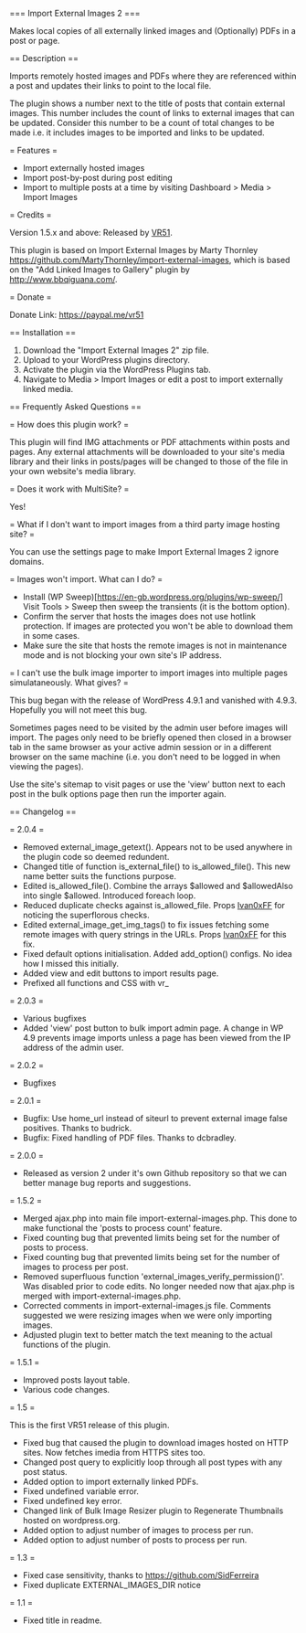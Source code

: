 === Import External Images 2 ===

Makes local copies of all externally linked images and (Optionally) PDFs in a post or page.

== Description ==

Imports remotely hosted images and PDFs where they are referenced within a post and updates their links to point to the local file.

The plugin shows a number next to the title of posts that contain external images. This number includes the count of links to external images that can be updated. Consider this number to be a count of total changes to be made i.e. it includes images to be imported and links to be updated.

= Features =

- Import externally hosted images
- Import post-by-post during post editing
- Import to multiple posts at a time by visiting Dashboard > Media > Import Images

= Credits =

Version 1.5.x and above: Released by [VR51](https://github.com/VR51/Import-External-Images-2).

This plugin is based on Import External Images by Marty Thornley https://github.com/MartyThornley/import-external-images, which is based on the "Add Linked Images to Gallery" plugin by http://www.bbqiguana.com/.

= Donate =

Donate Link: https://paypal.me/vr51

== Installation ==

1. Download the "Import External Images 2" zip file.
2. Upload to your WordPress plugins directory.
3. Activate the plugin via the WordPress Plugins tab.
4. Navigate to Media > Import Images or edit a post to import externally linked media.

== Frequently Asked Questions ==

= How does this plugin work? =

This plugin will find IMG attachments or PDF attachments within posts and pages. Any external attachments will be downloaded to your site's media library and their links in posts/pages will be changed to those of the file in your own website's media library.

= Does it work with MultiSite? =

Yes!

= What if I don't want to import images from a third party image hosting site? =

You can use the settings page to make Import External Images 2 ignore domains.

= Images won't import. What can I do? =

- Install (WP Sweep)[https://en-gb.wordpress.org/plugins/wp-sweep/] Visit Tools > Sweep then sweep the transients (it is the bottom option).
- Confirm the server that hosts the images does not use hotlink protection. If images are protected you won't be able to download them in some cases.
- Make sure the site that hosts the remote images is not in maintenance mode and is not blocking your own site's IP address.

= I can't use the bulk image importer to import images into multiple pages simulataneously. What gives? =

This bug began with the release of WordPress 4.9.1 and vanished with 4.9.3. Hopefully you will not meet this bug.

Sometimes pages need to be visited by the admin user before images will import. The pages only need to be briefly opened then closed in a browser tab in the same browser as your active admin session or in a different browser on the same machine (i.e. you don't need to be logged in when viewing the pages).

Use the site's sitemap to visit pages or use the 'view' button next to each post in the bulk options page then run the importer again.

== Changelog ==

= 2.0.4 =

- Removed external_image_getext(). Appears not to be used anywhere in the plugin code so deemed redundent.
- Changed title of function is_external_file() to is_allowed_file(). This new name better suits the functions purpose.
- Edited is_allowed_file(). Combine the arrays $allowed and $allowedAlso into single $allowed. Introduced foreach loop.
- Reduced duplicate checks against is_allowed_file. Props [Ivan0xFF](https://github.com/Ivan0xFF) for noticing the superflorous checks.
- Edited external_image_get_img_tags() to fix issues fetching some remote images with query strings in the URLs. Props [Ivan0xFF](https://github.com/Ivan0xFF) for this fix.
- Fixed default options initialisation. Added add_option() configs. No idea how I missed this initially.
- Added view and edit buttons to import results page.
- Prefixed all functions and CSS with vr_

= 2.0.3 =

- Various bugfixes
- Added 'view' post button to bulk import admin page. A change in WP 4.9 prevents image imports unless a page has been viewed from the IP address of the admin user.

= 2.0.2 =

- Bugfixes

= 2.0.1 =

- Bugfix: Use home_url instead of siteurl to prevent external image false positives. Thanks to budrick.
- Bugfix: Fixed handling of PDF files. Thanks to dcbradley.

= 2.0.0 =

- Released as version 2 under it's own Github repository so that we can better manage bug reports and suggestions.

= 1.5.2 =

- Merged ajax.php into main file import-external-images.php. This done to make functional the 'posts to process count' feature.
- Fixed counting bug that prevented limits being set for the number of posts to process.
- Fixed counting bug that prevented limits being set for the number of images to process per post.
- Removed superfluous function 'external_images_verify_permission()'. Was disabled prior to code edits. No longer needed now that ajax.php is merged with import-external-images.php.
- Corrected comments in import-external-images.js file. Comments suggested we were resizing images when we were only importing images.
- Adjusted plugin text to better match the text meaning to the actual functions of the plugin.

= 1.5.1 =

- Improved posts layout table.
- Various code changes.

= 1.5 =


This is the first VR51 release of this plugin.

- Fixed bug that caused the plugin to download images hosted on HTTP sites. Now fetches imedia from HTTPS sites too.
- Changed post query to explicitly loop through all post types with any post status.
- Added option to import externally linked PDFs.
- Fixed undefined variable error.
- Fixed undefined key error.
- Changed link of Bulk Image Resizer plugin to Regenerate Thumbnails hosted on wordpress.org.
- Added option to adjust number of images to process per run.
- Added option to adjust number of posts to process per run.

= 1.3 =

- Fixed case sensitivity, thanks to https://github.com/SidFerreira
- Fixed duplicate EXTERNAL_IMAGES_DIR notice

= 1.1 =

- Fixed title in readme.

